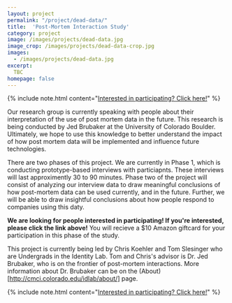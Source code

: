 ```yaml
---
layout: project
permalink: "/project/dead-data/"
title:  'Post-Mortem Interaction Study'
category: project
image: /images/projects/dead-data.jpg
image_crop: /images/projects/dead-data-crop.jpg
images:
  - /images/projects/dead-data.jpg
excerpt:
  TBC
homepage: false
---
```


{% include note.html content="[Interested in participating? Click here!](https://goo.gl/forms/shxmS4b0lQSxmfxC2)" %}

Our research group is currently speaking with people about their interpretation of the use of post mortem data in the future. This research is being conducted by Jed Brubaker at the University of Colorado Boulder. Ultimately, we hope to use this knowledge to better understand the impact of how post mortem data will be implemented and influence future technologies.

There are two phases of this project. We are currently in Phase 1, which is conducting prototype-based interviews with particiapnts. These interviews will last approximently 30 to 90 minutes. Phase two of the project will consist of analyzing our interview data to draw meaningful conclusions of how post-mortem data can be used currently, and in the future. Further, we will be able to draw insightful conclusions about how people respond to companies using this daty.

__We are looking for people interested in participating! If you're interested, please click the link above!__ You will recieve a $10 Amazon giftcard for your participation in this phase of the study.

This project is currently being led by Chris Koehler and Tom Slesinger who are Undergrads in the Identity Lab. Tom and Chris's advisor is Dr. Jed Brubaker, who is on the frontier of post-mortem interactions. More information about Dr. Brubaker can be on the (About)[http://cmci.colorado.edu/idlab/about/] page.

{% include note.html content="[Interested in participating? Click here!](https://goo.gl/forms/shxmS4b0lQSxmfxC2)" %}
